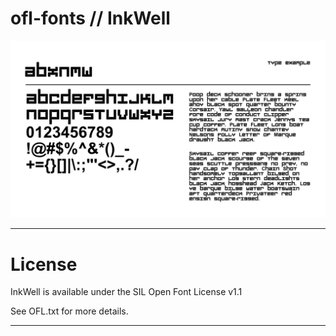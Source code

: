 # ofl-fonts // InkWell
![Text Example](inkwell-bold.png)

------

# License
InkWell is available under the SIL Open Font License v1.1

See OFL.txt for more details.

----
